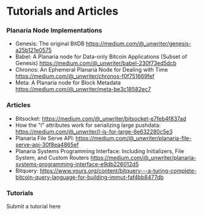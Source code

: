 # Tutorials and Articles

### Planaria Node Implementations

- Genesis: The original BitDB https://medium.com/@_unwriter/genesis-a25b121e0575
- Babel: A Planaria node for Data-only Bitcoin Applications (Subset of Genesis) https://medium.com/@_unwriter/babel-230f73ed5dcb
- Chronos: An Ephemeral Planaria Node for Dealing with Time https://medium.com/@_unwriter/chronos-f0f751669fef
- Meta: A Planaria node for Block Metadata https://medium.com/@_unwriter/meta-be3c18582ec7


### Articles

- Bitsocket: https://medium.com/@_unwriter/bitsocket-e7feb4f837ad
- How the "l" attributes work for serializing large pushdata: https://medium.com/@_unwriter/l-is-for-large-6e632280c5e3
- Planaria File Serve API: https://medium.com/@_unwriter/planaria-file-serve-api-30f8ea4865ef
- Planaria Systems Programming Interface: Including Initializers, File System, and Custom Routers https://medium.com/@_unwriter/planaria-systems-programming-interface-e9db226012d5
- Bitquery: https://www.yours.org/content/bitquery---a-turing-complete-bitcoin-query-language-for-building-immut-faf4bb8477db


### Tutorials

Submit a tutorial here
